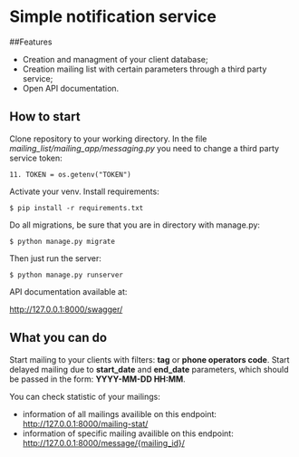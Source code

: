 # Simple notification service
##Features
- Creation and managment of your client database;
- Creation mailing list with certain parameters through a third party service;
- Open API documentation.

## How to start

Clone repository to your working directory.
In the file *mailing_list/mailing_app/messaging.py* you need to change a third party service token:

`11. TOKEN = os.getenv("TOKEN")`

Activate your venv.
Install requirements:

`$ pip install -r requirements.txt`

Do all migrations, be sure that you are in directory with manage.py:

`$ python manage.py migrate`

Then just run the server:

`$ python manage.py runserver`

API documentation available at:

<http://127.0.0.1:8000/swagger/>

## What you can do

Start mailing to your clients with filters: **tag** or **phone operators code**. Start delayed mailing due to **start_date** and **end_date** parameters, which should be passed in the form: **YYYY-MM-DD HH:MM**.

You can check statistic of your mailings:
- information of all mailings availible on this endpoint: <http://127.0.0.1:8000/mailing-stat/>
- information of specific mailing availible on this endpoint: <http://127.0.0.1:8000/message/{mailing_id}/>